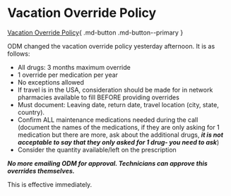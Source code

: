 # Vacation Override Policy

[Vacation Override Policy](https://mygainwell-my.sharepoint.com/:u:/r/personal/christopher_nguyen_gainwelltechnologies_com/Documents/Evergreen/Emails/MUST%20READ_%20New%20Vacation%20Override%20Policy.msg?csf=1&web=1&e=VFpjmm){ .md-button .md-button--primary }

ODM changed the vacation override policy yesterday afternoon. It is as follows:

- All drugs: 3 months maximum override
- 1 override per medication per year
- No exceptions allowed
- If travel is in the USA, consideration should be made for in network pharmacies available to fill BEFORE providing overrides
- Must document: Leaving date, return date, travel location (city, state, country).
- Confirm ALL maintenance medications needed during the call (document the names of the medications, if they are only asking for 1 medication but there are more, ask about the additional drugs, ***it is not acceptable to say that they only asked for 1 drug- you need to ask***)
- Consider the quantity available/left on the prescription
 
***No more emailing ODM for approval. Technicians can approve this overrides themselves.***
 
This is effective immediately.
